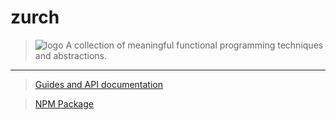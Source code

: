 # zurch

> ![logo](https://blobscdn.gitbook.com/v0/b/gitbook-28427.appspot.com/o/spaces%2F-LUvUnAMD3Eq4jn2CqUc%2Favatar.png?generation=1546119296880125&alt=media) A collection of meaningful functional programming techniques and abstractions.

-----

> [Guides and API documentation](https://zurch.gitbook.io/js)

> [NPM Package](https://www.npmjs.com/package/zurch)
